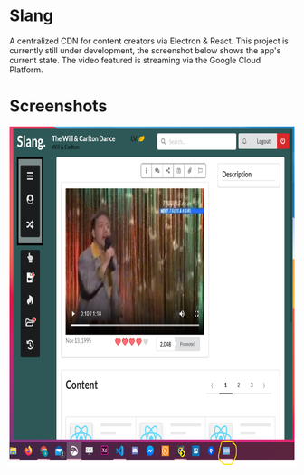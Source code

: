 # Slang
A centralized CDN for content creators via Electron &amp; React. This project is currently still under development, 
the screenshot below shows the app's current state. The video featured is streaming via the Google Cloud Platform.


# Screenshots
<p float="left">
<img src="designs/preview1.png" height="600" width="800" />  
</p>  
